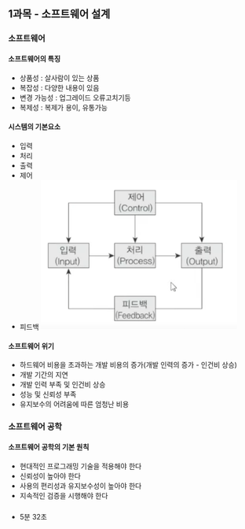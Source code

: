 ## 1과목 - 소프트웨어 설계

### 소프트웨어

#### 소프트웨어의 특징
- 상품성 : 살사람이 있는 상품
- 복잡성 : 다양한 내용이 있음
- 변경 가능성 : 업그레이드 오류고치기등
- 복제성 : 복제가 용이, 유통가능

#### 시스템의 기본요소
- 입력
- 처리
- 출력
- 제어
- 피드백
    <img src="../이미지/2025-04-14-01.png" width="400">

#### 소프트웨어 위기
- 하드웨어 비용을 초과하는 개발 비용의 증가(개발 인력의 증가 - 인건비 상승)
- 개발 기간의 지연
- 개발 인력 부족 및 인건비 상승
- 성능 및 신뢰성 부족
- 유지보수의 어려움에 따른 엄청난 비용

### 소프트웨어 공학

#### 소프트웨어 공학의 기본 원칙
- 현대적인 프로그래밍 기술을 적용해야 한다
- 신뢰성이 높아야 한다
- 사용의 편리성과 유지보수성이 높아야 한다
- 지속적인 검증을 시행해야 한다

###

- 5분 32초